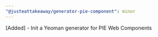 ```yaml
---
"@justeattakeaway/generator-pie-component": minor
---
```

[Added] - Init a Yeoman generator for PIE Web Components
